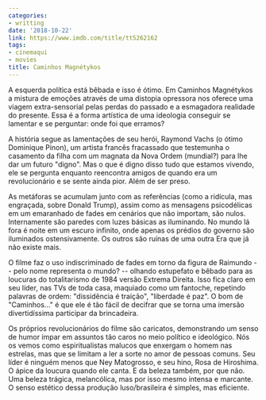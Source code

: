 ```yaml
---
categories:
- writting
date: '2018-10-22'
link: https://www.imdb.com/title/tt5262162
tags:
- cinemaqui
- movies
title: Caminhos Magnétykos
---
```


A esquerda política está bêbada e isso é ótimo. Em Caminhos Magnétykos a mistura de emoções através de uma distopia opressora nos oferece uma viagem extra-sensorial pelas perdas do passado e a esmagadora realidade do presente. Essa é a forma artística de uma ideologia conseguir se lamentar e se perguntar: onde foi que erramos?

A história segue as lamentações de seu herói, Raymond Vachs (o ótimo Dominique Pinon), um artista francês fracassado que testemunha o casamento da filha com um magnata da Nova Ordem (mundial?) para lhe dar um futuro "digno". Mas o que é digno disso tudo que estamos vivendo, ele se pergunta enquanto reencontra amigos de quando era um revolucionário e se sente ainda pior. Além de ser preso.

As metáforas se acumulam junto com as referências (como a ridícula, mas engraçada, sobre Donald Trump), assim como as mensagens psicodélicas em um emaranhado de fades em cenários que não importam, são nulos. Internamente são paredes com luzes básicas as iluminando. No mundo lá fora é noite em um escuro infinito, onde apenas os prédios do governo são iluminados ostensivamente. Os outros são ruínas de uma outra Era que já não existe mais.

O filme faz o uso indiscriminado de fades em torno da figura de Raimundo -- pelo nome representa o mundo? -- olhando estupefato e bêbado para as loucuras do totalitarismo de 1984 versão Extrema Direita. Isso fica claro em seu líder, nas TVs de toda casa, maquiado como um fantoche, repetindo palavras de ordem: "dissidência é traição", "liberdade é paz". O bom de "Caminhos..." é que ele é tão fácil de decifrar que se torna uma imersão divertidíssima participar da brincadeira.

Os próprios revolucionários do filme são caricatos, demonstrando um senso de humor ímpar em assuntos tão caros no meio político e ideológico. Nós os vemos como espiritualistas malucos que enxergam o homem nas estrelas, mas que se limitam a ler a sorte no amor de pessoas comuns. Seu líder é ninguém menos que Ney Matogrosso, e seu hino, Rosa de Hiroshima. O ápice da loucura quando ele canta. E da beleza também, por que não. Uma beleza trágica, melancólica, mas por isso mesmo intensa e marcante. O senso estético dessa produção luso/brasileira é simples, mas eficiente.